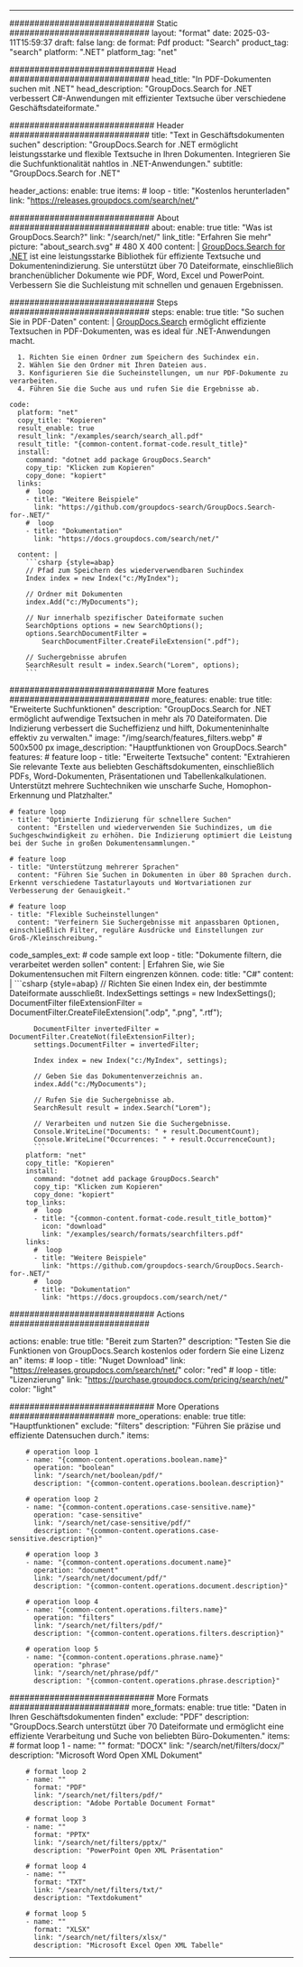 
---
############################# Static ############################
layout: "format"
date:  2025-03-11T15:59:37
draft: false
lang: de
format: Pdf
product: "Search"
product_tag: "search"
platform: ".NET"
platform_tag: "net"

############################# Head ############################
head_title: "In PDF-Dokumenten suchen mit .NET"
head_description: "GroupDocs.Search for .NET verbessert C#-Anwendungen mit effizienter Textsuche über verschiedene Geschäftsdateiformate."

############################# Header ############################
title: "Text in Geschäftsdokumenten suchen" 
description: "GroupDocs.Search for .NET ermöglicht leistungsstarke und flexible Textsuche in Ihren Dokumenten. Integrieren Sie die Suchfunktionalität nahtlos in .NET-Anwendungen."
subtitle: "GroupDocs.Search for .NET" 

header_actions:
  enable: true
  items:
    #  loop
    - title: "Kostenlos herunterladen"
      link: "https://releases.groupdocs.com/search/net/"
      
############################# About ############################
about:
    enable: true
    title: "Was ist GroupDocs.Search?"
    link: "/search/net/"
    link_title: "Erfahren Sie mehr"
    picture: "about_search.svg" # 480 X 400
    content: |
       [GroupDocs.Search for .NET](/search/net/) ist eine leistungsstarke Bibliothek für effiziente Textsuche und Dokumentenindizierung. Sie unterstützt über 70 Dateiformate, einschließlich branchenüblicher Dokumente wie PDF, Word, Excel und PowerPoint. Verbessern Sie die Suchleistung mit schnellen und genauen Ergebnissen.

############################# Steps ############################
steps:
    enable: true
    title: "So suchen Sie in PDF-Daten"
    content: |
      [GroupDocs.Search](/search/net/) ermöglicht effiziente Textsuchen in PDF-Dokumenten, was es ideal für .NET-Anwendungen macht.
      
      1. Richten Sie einen Ordner zum Speichern des Suchindex ein.
      2. Wählen Sie den Ordner mit Ihren Dateien aus.
      3. Konfigurieren Sie die Sucheinstellungen, um nur PDF-Dokumente zu verarbeiten.
      4. Führen Sie die Suche aus und rufen Sie die Ergebnisse ab.
   
    code:
      platform: "net"
      copy_title: "Kopieren"
      result_enable: true
      result_link: "/examples/search/search_all.pdf"
      result_title: "{common-content.format-code.result_title}"
      install:
        command: "dotnet add package GroupDocs.Search"
        copy_tip: "Klicken zum Kopieren"
        copy_done: "kopiert"
      links:
        #  loop
        - title: "Weitere Beispiele"
          link: "https://github.com/groupdocs-search/GroupDocs.Search-for-.NET/"
        #  loop
        - title: "Dokumentation"
          link: "https://docs.groupdocs.com/search/net/"
          
      content: |
        ```csharp {style=abap}
        // Pfad zum Speichern des wiederverwendbaren Suchindex
        Index index = new Index("c:/MyIndex");

        // Ordner mit Dokumenten
        index.Add("c:/MyDocuments");

        // Nur innerhalb spezifischer Dateiformate suchen
        SearchOptions options = new SearchOptions();
        options.SearchDocumentFilter = 
            SearchDocumentFilter.CreateFileExtension(".pdf");

        // Suchergebnisse abrufen
        SearchResult result = index.Search("Lorem", options);
        ```            

############################# More features ############################
more_features:
  enable: true
  title: "Erweiterte Suchfunktionen"
  description: "GroupDocs.Search for .NET ermöglicht aufwendige Textsuchen in mehr als 70 Dateiformaten. Die Indizierung verbessert die Sucheffizienz und hilft, Dokumenteninhalte effektiv zu verwalten."
  image: "/img/search/features_filters.webp" # 500x500 px
  image_description: "Hauptfunktionen von GroupDocs.Search"
  features:
    # feature loop
    - title: "Erweiterte Textsuche"
      content: "Extrahieren Sie relevante Texte aus beliebten Geschäftsdokumenten, einschließlich PDFs, Word-Dokumenten, Präsentationen und Tabellenkalkulationen. Unterstützt mehrere Suchtechniken wie unscharfe Suche, Homophon-Erkennung und Platzhalter."

    # feature loop
    - title: "Optimierte Indizierung für schnellere Suchen"
      content: "Erstellen und wiederverwenden Sie Suchindizes, um die Suchgeschwindigkeit zu erhöhen. Die Indizierung optimiert die Leistung bei der Suche in großen Dokumentensammlungen."

    # feature loop
    - title: "Unterstützung mehrerer Sprachen"
      content: "Führen Sie Suchen in Dokumenten in über 80 Sprachen durch. Erkennt verschiedene Tastaturlayouts und Wortvariationen zur Verbesserung der Genauigkeit."

    # feature loop
    - title: "Flexible Sucheinstellungen"
      content: "Verfeinern Sie Suchergebnisse mit anpassbaren Optionen, einschließlich Filter, reguläre Ausdrücke und Einstellungen zur Groß-/Kleinschreibung."
      
  code_samples_ext:
    # code sample ext loop
    - title: "Dokumente filtern, die verarbeitet werden sollen"
      content: |
        Erfahren Sie, wie Sie Dokumentensuchen mit Filtern eingrenzen können.
      code:
        title: "C#"
        content: |
          ```csharp {style=abap}
          // Richten Sie einen Index ein, der bestimmte Dateiformate ausschließt.
          IndexSettings settings = new IndexSettings();
          DocumentFilter fileExtensionFilter = 
            DocumentFilter.CreateFileExtension(".odp", ".png", ".rtf");

          DocumentFilter invertedFilter = DocumentFilter.CreateNot(fileExtensionFilter);
          settings.DocumentFilter = invertedFilter;

          Index index = new Index("c:/MyIndex", settings);
              
          // Geben Sie das Dokumentenverzeichnis an.
          index.Add("c:/MyDocuments");

          // Rufen Sie die Suchergebnisse ab.
          SearchResult result = index.Search("Lorem");
          
          // Verarbeiten und nutzen Sie die Suchergebnisse.
          Console.WriteLine("Documents: " + result.DocumentCount);
          Console.WriteLine("Occurrences: " + result.OccurrenceCount);
          ```
        platform: "net"
        copy_title: "Kopieren"
        install:
          command: "dotnet add package GroupDocs.Search"
          copy_tip: "Klicken zum Kopieren"
          copy_done: "kopiert"
        top_links:
          #  loop
          - title: "{common-content.format-code.result_title_bottom}"
            icon: "download"
            link: "/examples/search/formats/searchfilters.pdf"
        links:
          #  loop
          - title: "Weitere Beispiele"
            link: "https://github.com/groupdocs-search/GroupDocs.Search-for-.NET/"
          #  loop
          - title: "Dokumentation"
            link: "https://docs.groupdocs.com/search/net/"
            

            


############################# Actions ############################

actions:
  enable: true
  title: "Bereit zum Starten?"
  description: "Testen Sie die Funktionen von GroupDocs.Search kostenlos oder fordern Sie eine Lizenz an"
  items:
    #  loop
    - title: "Nuget Download"
      link: "https://releases.groupdocs.com/search/net/"
      color: "red"
        #  loop
    - title: "Lizenzierung"
      link: "https://purchase.groupdocs.com/pricing/search/net/"
      color: "light"


############################# More Operations #####################
more_operations:
    enable: true
    title: "Hauptfunktionen"
    exclude: "filters"
    description: "Führen Sie präzise und effiziente Datensuchen durch."
    items: 
          
        # operation loop 1
        - name: "{common-content.operations.boolean.name}"
          operation: "boolean"
          link: "/search/net/boolean/pdf/"
          description: "{common-content.operations.boolean.description}"

        # operation loop 2
        - name: "{common-content.operations.case-sensitive.name}"
          operation: "case-sensitive"
          link: "/search/net/case-sensitive/pdf/"
          description: "{common-content.operations.case-sensitive.description}"

        # operation loop 3
        - name: "{common-content.operations.document.name}"
          operation: "document"
          link: "/search/net/document/pdf/"
          description: "{common-content.operations.document.description}"

        # operation loop 4
        - name: "{common-content.operations.filters.name}"
          operation: "filters"
          link: "/search/net/filters/pdf/"
          description: "{common-content.operations.filters.description}"

        # operation loop 5
        - name: "{common-content.operations.phrase.name}"
          operation: "phrase"
          link: "/search/net/phrase/pdf/"
          description: "{common-content.operations.phrase.description}"
          
        
          
############################# More Formats ########################
more_formats:
    enable: true
    title: "Daten in Ihren Geschäftsdokumenten finden"
    exclude: "PDF"
    description: "GroupDocs.Search unterstützt über 70 Dateiformate und ermöglicht eine effiziente Verarbeitung und Suche von beliebten Büro-Dokumenten."
    items: 
        # format loop 1
        - name: ""
          format: "DOCX"
          link: "/search/net/filters/docx/"
          description: "Microsoft Word Open XML Dokument"
          
        # format loop 2
        - name: ""
          format: "PDF"
          link: "/search/net/filters/pdf/"
          description: "Adobe Portable Document Format"
          
        # format loop 3
        - name: ""
          format: "PPTX"
          link: "/search/net/filters/pptx/"
          description: "PowerPoint Open XML Präsentation"

        # format loop 4
        - name: ""
          format: "TXT"
          link: "/search/net/filters/txt/"
          description: "Textdokument"
          
        # format loop 5
        - name: ""
          format: "XLSX"
          link: "/search/net/filters/xlsx/"
          description: "Microsoft Excel Open XML Tabelle"
  

---